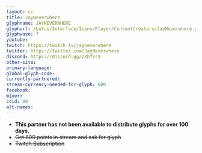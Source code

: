 ```yaml
---
layout: cc
title: JayNeverwhere
glyphname: JAYNEVERWHERE
glyphurl: /Lotus/Interface/Icons/Player/ContentCreators/JayNeverwhere.png
glyphwave: 7
youtube:
twitch: https://twitch.tv/jayneverwhere
twitter: https://twitter.com/JayNeverwhere
discord: https://discord.gg/2XhfVs9
other-site:
primary-language:
global-glyph-code:
currently-partnered:
stream-currency-needed-for-glyph: 600
facebook:
mixer:
ccid: 98
alt-names:
---
```

* **This partner has not been available to distribute glyphs for over 100 days.**
* ~~Get 600 points in stream and ask for glyph~~
* ~~Twitch Subscription~~
